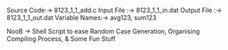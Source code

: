 Source Code:-> 8123_1_1_add.c
Input File :-> 8123_1_1_in.dat
Output File :-> 8123_1_1_out.dat
Variable Names:-> avg123, sum123

NooB -> Shell Script to ease Random Case Generation, Organising Compiling Process, & Some Fun Stuff

